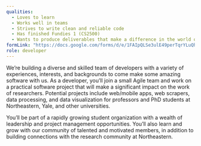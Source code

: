 ```yaml
---
qualities:
  - Loves to learn
  - Works well in teams
  - Strives to write clean and reliable code
  - Has finished Fundies 1 (CS2500)
  - Wants to produce deliverables that make a difference in the world of research
formLink: "https://docs.google.com/forms/d/e/1FAIpQLSe3ulE49perTqrYLuQhgNVxbL-XewFGuuoZznWihIwJ9g1dpA/viewform?usp=sf_link"
role: developer
---
```


We’re building a diverse and skilled team of developers with a variety of experiences, interests, and backgrounds to come make some amazing software with us. As a developer, you’ll join a small Agile team and work on a practical software project that will make a significant impact on the work of researchers. Potential projects include web/mobile apps, web scrapers, data processing, and data visualization for professors and PhD students at Northeastern, Yale, and other universities. 

You’ll be part of a rapidly growing student organization with a wealth of leadership and project management opportunities. You’ll also learn and grow with our community of talented and motivated members, in addition to building connections with the research community at Northeastern.

